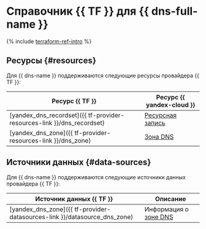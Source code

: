 # Справочник {{ TF }} для {{ dns-full-name }}

{% include [terraform-ref-intro](../_includes/terraform-ref-intro.md) %}

## Ресурсы {#resources}

Для {{ dns-name }} поддерживаются следующие ресурсы провайдера {{ TF }}:

| **Ресурс {{ TF }}** | **Ресурс {{ yandex-cloud }}** |
| --- | --- |
| [yandex_dns_recordset]({{ tf-provider-resources-link }}/dns_recordset) | [Ресурсная запись](./concepts/resource-record.md) |
| [yandex_dns_zone]({{ tf-provider-resources-link }}/dns_zone) | [Зона DNS](./concepts/dns-zone.md) |

## Источники данных {#data-sources}

Для {{ dns-name }} поддерживаются следующие источники данных провайдера {{ TF }}:

| **Источник данных {{ TF }}** | **Описание** |
| --- | --- |
| [yandex_dns_zone]({{ tf-provider-datasources-link }}/datasource_dns_zone) | Информация о [зоне DNS](./concepts/dns-zone.md) |